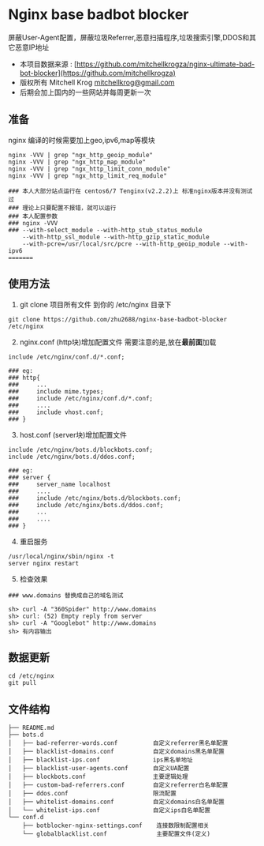 Nginx base badbot blocker
=====================
屏蔽User-Agent配置，屏蔽垃圾Referrer,恶意扫描程序,垃圾搜索引擎,DDOS和其它恶意IP地址

 - 本项目数据来源 : 
[https://github.com/mitchellkrogza/nginx-ultimate-bad-bot-blocker](https://github.com/mitchellkrogza)
 - 版权所有 Mitchell Krog <mitchellkrog@gmail.com>
 - 后期会加上国内的一些网站并每周更新一次

## 准备
nginx 编译的时候需要加上geo,ipv6,map等模块

```
nginx -VVV | grep "ngx_http_geoip_module"
nginx -VVV | grep "ngx_http_map_module"
nginx -VVV | grep "ngx_http_limit_conn_module"
nginx -VVV | grep "ngx_http_limit_req_module"

### 本人大部分站点运行在 centos6/7 Tenginx(v2.2.2)上 标准nginx版本并没有测试过
### 理论上只要配置不报错，就可以运行
### 本人配置参数
### nginx -VVV
### --with-select_module --with-http_stub_status_module  
    --with-http_ssl_module --with-http_gzip_static_module
    --with-pcre=/usr/local/src/pcre --with-http_geoip_module --with-ipv6
=======

```

## 使用方法

1. git clone 项目所有文件 到你的 /etc/nginx 目录下

```
git clone https://github.com/zhu2688/nginx-base-badbot-blocker /etc/nginx
```

2. nginx.conf (http块)增加配置文件 需要注意的是,放在**最前面**加载

```
include /etc/nginx/conf.d/*.conf;

### eg:
### http{
###     ...
###     include mime.types;
###     include /etc/nginx/conf.d/*.conf;
###     ....
###     include vhost.conf;
### }
```

3. host.conf (server块)增加配置文件

```
include /etc/nginx/bots.d/blockbots.conf;
include /etc/nginx/bots.d/ddos.conf;

### eg:
### server {
###     server_name localhost
###     ....
###     include /etc/nginx/bots.d/blockbots.conf;
###     include /etc/nginx/bots.d/ddos.conf;
###     ...
###     ....
### }

```

4. 重启服务

```
/usr/local/nginx/sbin/nginx -t
server nginx restart
```

5. 检查效果

```
### www.domains 替换成自己的域名测试

sh> curl -A "360Spider" http://www.domains
sh> curl: (52) Empty reply from server
sh> curl -A "Googlebot" http://www.domains
sh> 有内容输出

```

## 数据更新
```
cd /etc/nginx 
git pull
```

## 文件结构
```
├── README.md
├── bots.d
│   ├── bad-referrer-words.conf          自定义referrer黑名单配置
│   ├── blacklist-domains.conf           自定义domains黑名单配置
│   ├── blacklist-ips.conf               ips黑名单地址
│   ├── blacklist-user-agents.conf       自定义UA配置
│   ├── blockbots.conf                   主要逻辑处理
│   ├── custom-bad-referrers.conf        自定义referrer白名单配置
│   ├── ddos.conf                        限流配置
│   ├── whitelist-domains.conf           自定义domains白名单配置
│   └── whitelist-ips.conf               自定义ips白名单配置 
└── conf.d
    ├── botblocker-nginx-settings.conf    连接数限制配置相关
    └── globalblacklist.conf              主要配置文件(定义)
```
